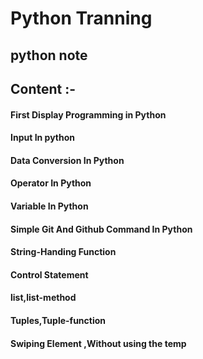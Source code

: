 # Python Tranning

## python note

## Content :-

#### First Display Programming in Python

#### Input In python

#### Data Conversion In Python

#### Operator In Python

#### Variable In Python

#### Simple Git And Github Command In Python

#### String-Handing Function

#### Control Statement

#### list,list-method

#### Tuples,Tuple-function

#### Swiping Element ,Without using the temp
